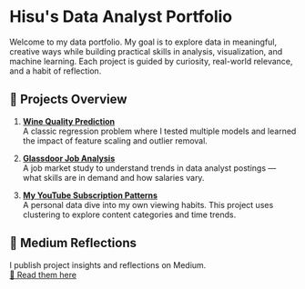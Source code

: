 # Hisu's Data Analyst Portfolio

Welcome to my data portfolio. My goal is to explore data in meaningful, creative ways while building practical skills in analysis, visualization, and machine learning. Each project is guided by curiosity, real-world relevance, and a habit of reflection.

## 🔭 Projects Overview

1. **[Wine Quality Prediction](./wine-quality)**  
   A classic regression problem where I tested multiple models and learned the impact of feature scaling and outlier removal.

2. **[Glassdoor Job Analysis](./glassdoor-jobs)**  
   A job market study to understand trends in data analyst postings — what skills are in demand and how salaries vary.

3. **[My YouTube Subscription Patterns](./youtube-subscription)**  
   A personal data dive into my own viewing habits. This project uses clustering to explore content categories and time trends.

## 📝 Medium Reflections
I publish project insights and reflections on Medium.  
[🔗 Read them here](https://medium.com/@hisukim33)
